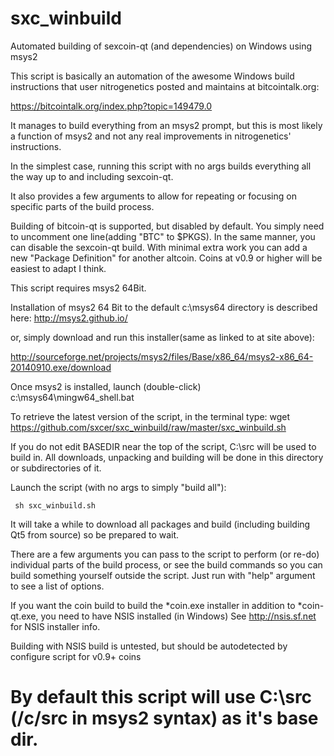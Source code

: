 sxc_winbuild
============

Automated building of sexcoin-qt (and dependencies) on Windows using msys2

This script is basically an automation of the awesome Windows build
instructions that user nitrogenetics posted and maintains at
bitcointalk.org:

  https://bitcointalk.org/index.php?topic=149479.0

It manages to build everything from an msys2 prompt, but this is most
likely a function of msys2 and not any real improvements in nitrogenetics'
instructions.

In the simplest case, running this script with no args builds everything all
the way up to and including sexcoin-qt.

It also provides a few arguments to allow for repeating or focusing on
specific parts of the build process.

Building of bitcoin-qt is supported, but disabled by default. You simply
need to uncomment one line(adding "BTC" to $PKGS). In the same manner,
you can disable the sexcoin-qt build. With minimal extra work you can add
a new "Package Definition" for another altcoin. Coins at v0.9 or higher
will be easiest to adapt I think.

This script requires msys2 64Bit.

Installation of msys2 64 Bit to the default c:\msys64 directory is described
here:
          http://msys2.github.io/

or, simply download and run this installer(same as linked to at site above):

http://sourceforge.net/projects/msys2/files/Base/x86_64/msys2-x86_64-20140910.exe/download

Once msys2 is installed, launch (double-click) c:\msys64\mingw64_shell.bat

To retrieve the latest version of the script, in the terminal type:
     wget https://github.com/sxcer/sxc_winbuild/raw/master/sxc_winbuild.sh

If you do not edit BASEDIR near the top of the script, C:\src will be used
to build in. All downloads, unpacking and building will be done in this
directory or subdirectories of it.

Launch the script (with no args to simply "build all"):

     sh sxc_winbuild.sh

It will take a while to download all packages and build (including
building Qt5 from source) so be prepared to wait.

There are a few arguments you can pass to the script to perform (or re-do)
individual parts of the build process, or see the build commands so you can
build something yourself outside the script. Just run with "help" argument 
to see a list of options.

If you want the coin build to build the *coin.exe installer in addition to
*coin-qt.exe, you need to have NSIS installed (in Windows)
See http://nsis.sf.net for NSIS installer info.

Building with NSIS build is untested, but should be autodetected by configure script for
v0.9+ coins

# By default this script will use C:\src (/c/src in msys2 syntax) as it's base dir.
